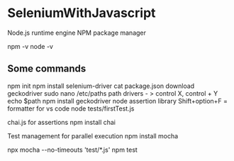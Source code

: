 # SeleniumWithJavascript


Node.js runtime engine
NPM package manager

npm -v
node -v


Some commands
--------------
npm init
npm install selenium-driver
cat package.json
download geckodriver
sudo nano /etc/paths
path drivers - > control X, control + Y
echo $path
npm install geckodriver
node assertion library
Shift+option+F = formatter for vs code
node tests/firstTest.js

chai.js for assertions
npm install chai

Test management for parallel execution
npm install mocha

npx mocha --no-timeouts 'test/*.js'
npm test